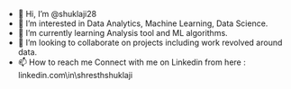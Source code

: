 - 👋 Hi, I’m @shuklaji28
- 👀 I’m interested in Data Analytics, Machine Learning, Data Science. 
- 🌱 I’m currently learning Analysis tool and ML algorithms. 
- 💞️ I’m looking to collaborate on projects including work revolved around data. 
- 📫 How to reach me
Connect with me on Linkedin from here : 
linkedin.com\in\shresthshuklaji

<!---
shuklaji28/shuklaji28 is a ✨ special ✨ repository because its `README.md` (this file) appears on your GitHub profile.
You can click the Preview link to take a look at your changes.
--->
